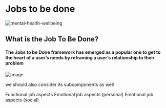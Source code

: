 # Jobs to be done 

![mental-health-wellbeing](https://user-images.githubusercontent.com/70945564/118357770-f041af80-b5a5-11eb-9f6b-c4e8778c5d8d.jpg)


## What is the Job To Be Done?
 #### The Jobs to be Done framework has emerged as a popular one to get to the heart of a user’s needs by reframing a user’s relationship to their problem
 
![image](https://user-images.githubusercontent.com/70945564/118358374-ad350b80-b5a8-11eb-8b47-9166dd9dd1a2.png)
                                                                                           
we should also consider its subcomponents as well

Functional job aspects
Emotional job aspects (personal)
Emotional job aspects (social)
